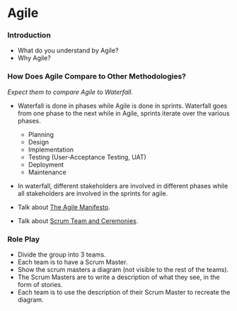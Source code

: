 # Agile

### Introduction
* What do you understand by Agile?
* Why Agile?

### How Does Agile Compare to Other Methodologies?

*Expect them to compare Agile to Waterfall.*

* Waterfall is done in phases while Agile is done in sprints. Waterfall goes from one phase to the next while in Agile, sprints iterate over the various phases.

    * Planning
    * Design
    * Implementation
    * Testing (User-Acceptance Testing, UAT)
    * Deployment
    * Maintenance
* In waterfall, different stakeholders are involved in different phases while all stakeholders are involved in the sprints for agile.

* Talk about [The Agile Manifesto](http://agilemanifesto.org/).
* Talk about [Scrum Team and Ceremonies](https://www.atlassian.com/agile/scrum).

### Role Play
* Divide the group into 3 teams.
* Each team is to have a Scrum Master.
* Show the scrum masters a diagram (not visible to the rest of the teams).
* The Scrum Masters are to write a description of what they see, in the form of stories.
* Each team is to use the description of their Scrum Master to recreate the diagram.
